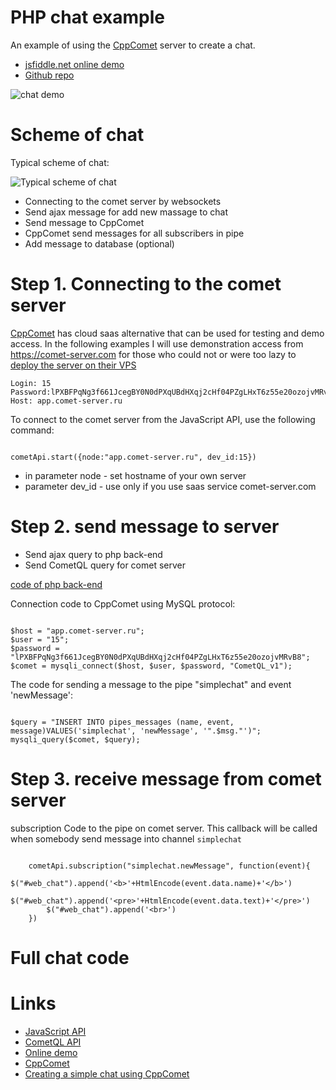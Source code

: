
# PHP chat example

An example of using the [CppComet](https://github.com/CppComet/comet-server) server to create a chat.   

  * [jsfiddle.net online demo](https://jsfiddle.net/Levhav/o35kvmn2/17/)
  * [Github repo](https://github.com/CppComet/php-chat-example)

![chat demo](https://comet-server.com/wiki/lib/exe/fetch.php/en:comet:chat.gif )

# Scheme of chat

Typical scheme of chat:

![Typical scheme of chat](https://comet-server.com/wiki/lib/exe/fetch.php/en:comet:scheme-of-chat.jpg )

  * Connecting to the comet server by websockets
  * Send ajax message for add new massage to chat
  * Send message to CppComet
  * CppComet send messages for all subscribers in pipe
  * Add message to database (optional)
 
# Step 1. Connecting to the comet server

[CppComet](https://github.com/CppComet/comet-server) has cloud saas alternative that can be used for testing and demo access. In the following examples I will use demonstration access from https://comet-server.com for those who could not or were too lazy to [deploy the server on their VPS](https://github.com/CppComet/comet-server#building-from-source)


```
Login: 15
Password:lPXBFPqNg3f661JcegBY0N0dPXqUBdHXqj2cHf04PZgLHxT6z55e20ozojvMRvB8
Host: app.comet-server.ru
```


To connect to the comet server from the JavaScript API, use the following command:


```

cometApi.start({node:"app.comet-server.ru", dev_id:15})

```


* in parameter node - set hostname of your own server
* parameter dev_id - use only if you use saas service comet-server.com


# Step 2. send message to server

* Send ajax query to php back-end
* Send CometQL query for comet server

[code of php back-end](https://github.com/CppComet/php-chat-example/blob/master/chat.php)

Connection code to CppComet using MySQL protocol:

```

$host = "app.comet-server.ru";
$user = "15";
$password = "lPXBFPqNg3f661JcegBY0N0dPXqUBdHXqj2cHf04PZgLHxT6z55e20ozojvMRvB8";
$comet = mysqli_connect($host, $user, $password, "CometQL_v1");

```



The code for sending a message to the pipe "simplechat" and event 'newMessage':

```

$query = "INSERT INTO pipes_messages (name, event, message)VALUES('simplechat', 'newMessage', '".$msg."')"; 
mysqli_query($comet, $query);

```



# Step 3. receive message from comet server

subscription Code to the pipe on comet server. This callback will be called when somebody send message into channel `simplechat`


```

    cometApi.subscription("simplechat.newMessage", function(event){
        $("#web_chat").append('<b>'+HtmlEncode(event.data.name)+'</b>')
        $("#web_chat").append('<pre>'+HtmlEncode(event.data.text)+'</pre>')
        $("#web_chat").append('<br>')
    })

```


# Full chat code

<html>
<script async src="//jsfiddle.net/Levhav/o35kvmn2/17/embed/"></script>
</html>

# Links

  * [JavaScript API](/docs/wiki-md/en/comet/javascript_api.md)
  * [CometQL API](/docs/wiki-md/en/comet/cometql.md)
  * [Online demo](https://jsfiddle.net/o35kvmn2/5/)
  * [CppComet](https://github.com/CppComet/comet-server)
  * [Creating a simple chat using CppComet](https://www.codeproject.com/script/Articles/ArticleVersion.aspx?waid=235463&aid=1181698)
